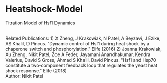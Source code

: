 # Heatshock-Model
Titration Model of Hsf1 Dynamics

<br/>
Related Publications:
1) X Zheng, J Krakowiak, N Patel, A Beyzavi, J Ezike, AS Khalil, D Pincus. "Dynamic control of Hsf1 during heat shock by a chaperone switch and phosphorylation." Elife (2016)
2) Joanna Krakowiak, Xu Zheng, Nikit Patel, Zoe A Feder, Jayamani Anandhakumar, Kendra Valerius, David S Gross, Ahmad S Khalil, David Pincus. "Hsf1 and Hsp70 constitute a two-component feedback loop that regulates the yeast heat shock response." Elife (2018)
<br/>
Author: Nikit Patel
